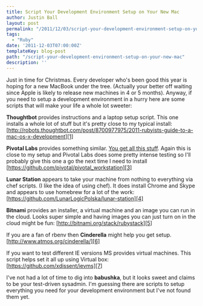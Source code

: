 ```yaml
---
title: Script Your Development Environment Setup on Your New Mac
author: Justin Ball
layout: post
permalink: "/2011/12/03/script-your-development-environment-setup-on-your-new-mac/"
tags:
  - "Ruby"
date: '2011-12-03T07:00:00Z'
templateKey: blog-post
path: "/script-your-development-environment-setup-on-your-new-mac"
description: ''
---
```


Just in time for Christmas. Every developer who's been good this year is hoping for a new MacBook under the tree. (Actually your better off waiting since Apple is likely to release new machines in 4 or 5 months). Anyway, if you need to setup a development environment in a hurry here are some scripts that will make your life a whole lot sweeter:

**Thoughtbot** provides instructions and a laptop setup script. This one installs a whole lot of stuff but it's pretty close to my typical install:
[http://robots.thoughtbot.com/post/8700977975/2011-rubyists-guide-to-a-mac-os-x-development][1]

 [1]: http://robots.thoughtbot.com/post/8700977975/2011-rubyists-guide-to-a-mac-os-x-development "Thoughtbot Laptop Setup Script"

**Pivotal Labs** provides something similar. [You get all this stuff][2]. Again this is close to my setup and Pivotal Labs does some pretty intense testing so I'll probably give this one a go the next time I need to install
[https://github.com/pivotal/pivotal_workstation][3]

 [2]: https://github.com/pivotal/pivotal_workstation/tree/master/recipes "Pivotal Labs chef recipes for laptop setup."
 [3]: https://github.com/pivotal/pivotal_workstation "Pivotal Labs laptop setup."

**Lunar Station** appears to take your machine from nothing to everything via chef scripts. (I like the idea of using chef). It does install Chrome and Skype and appears to use homebrew for a lot of the work:
[https://github.com/LunarLogicPolska/lunar-station][4]

 [4]: https://github.com/LunarLogicPolska/lunar-station "Lunar Station setup script"

**Bitnami** provides an installer, a virtual machine and an image you can run in the cloud. Looks super simple and having images you can just turn on in the cloud might be fun:
[http://bitnami.org/stack/rubystack][5]

 [5]: http://bitnami.org/stack/rubystack "Bitnami Ruby stack"

If you are a fan of rbenv then **Cinderella** might help you get setup.
[http://www.atmos.org/cinderella/][6]

 [6]: http://www.atmos.org/cinderella/ "Cinderella setup script"

If you want to test different IE versions MS provides virtual machines. This script helps set it all up using Virtual box:
[https://github.com/xdissent/ievms][7]

 [7]: https://github.com/xdissent/ievms "IE testing script for the Mac"

I've not had a lot of time to dig into **babushka**, but it looks sweet and claims to be your test-driven sysadmin. I'm guessing there are scripts to setup everything you need for your development environment but I've not found them yet.

